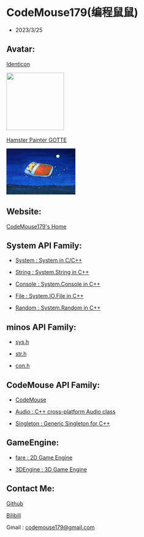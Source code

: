 # CodeMouse179(编程鼠鼠)

- 2023/3/25

## Avatar:

[Identicon](http://identicon.net/)

<img src="https://github.com/identicons/CodeMouse179.png" width="150" height="150"/>

[Hamster Painter GOTTE](https://www.hamgotte.com/)

<img src="https://github.com/CodeMouse179/CodeMouse179/blob/main/img/sleeping%20mouse.png" width="180" height="120">

## Website:

[CodeMouse179's Home](https://codemouse179.github.io)

## System API Family:

* [System : System in C/C++](https://github.com/CodeMouse179/System)

* [String : System.String in C++](https://github.com/CodeMouse179/String)

* [Console : System.Console in C++](https://github.com/CodeMouse179/Console)

* [File : System.IO.File in C++](https://github.com/CodeMouse179/File)

* [Random : System.Random in C++](https://github.com/CodeMouse179/Random)

## minos API Family:

* [sys.h](https://github.com/CodeMouse179/sys)

* [str.h](https://github.com/CodeMouse179/str)

* [con.h](https://github.com/CodeMouse179/con)

## CodeMouse API Family:

* [CodeMouse](https://github.com/CodeMouse179/CodeMouse)

* [Audio : C++ cross-platform Audio class](https://github.com/CodeMouse179/Audio)

* [Singleton : Generic Singleton for C++](https://github.com/CodeMouse179/Singleton)

## GameEngine:

* [fare : 2D Game Engine](https://github.com/CodeMouse179/fare)

* [3DEngine : 3D Game Engine](https://github.com/CodeMouse179/3DEngine)

## Contact Me:

[Github](https://github.com/CodeMouse179)

[Bilibili](https://space.bilibili.com/3461577785215838)

Gmail : codemouse179@gmail.com
